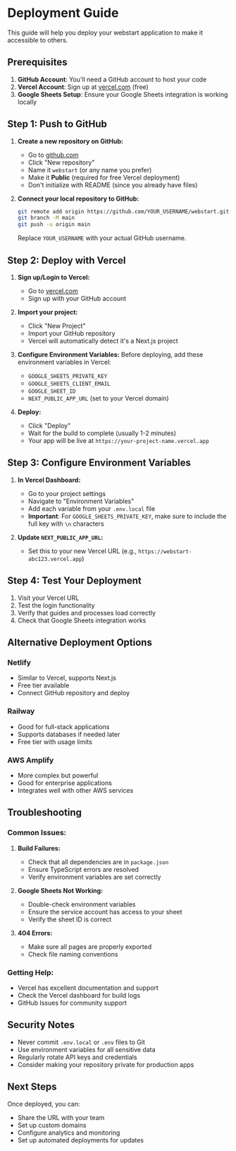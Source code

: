 # Deployment Guide

This guide will help you deploy your webstart application to make it accessible to others.

## Prerequisites

1. **GitHub Account**: You'll need a GitHub account to host your code
2. **Vercel Account**: Sign up at [vercel.com](https://vercel.com) (free)
3. **Google Sheets Setup**: Ensure your Google Sheets integration is working locally

## Step 1: Push to GitHub

1. **Create a new repository on GitHub:**
   - Go to [github.com](https://github.com)
   - Click "New repository"
   - Name it `webstart` (or any name you prefer)
   - Make it **Public** (required for free Vercel deployment)
   - Don't initialize with README (since you already have files)

2. **Connect your local repository to GitHub:**
   ```bash
   git remote add origin https://github.com/YOUR_USERNAME/webstart.git
   git branch -M main
   git push -u origin main
   ```
   Replace `YOUR_USERNAME` with your actual GitHub username.

## Step 2: Deploy with Vercel

1. **Sign up/Login to Vercel:**
   - Go to [vercel.com](https://vercel.com)
   - Sign up with your GitHub account

2. **Import your project:**
   - Click "New Project"
   - Import your GitHub repository
   - Vercel will automatically detect it's a Next.js project

3. **Configure Environment Variables:**
   Before deploying, add these environment variables in Vercel:
   - `GOOGLE_SHEETS_PRIVATE_KEY`
   - `GOOGLE_SHEETS_CLIENT_EMAIL`
   - `GOOGLE_SHEET_ID`
   - `NEXT_PUBLIC_APP_URL` (set to your Vercel domain)

4. **Deploy:**
   - Click "Deploy"
   - Wait for the build to complete (usually 1-2 minutes)
   - Your app will be live at `https://your-project-name.vercel.app`

## Step 3: Configure Environment Variables

1. **In Vercel Dashboard:**
   - Go to your project settings
   - Navigate to "Environment Variables"
   - Add each variable from your `.env.local` file
   - **Important**: For `GOOGLE_SHEETS_PRIVATE_KEY`, make sure to include the full key with `\n` characters

2. **Update `NEXT_PUBLIC_APP_URL`:**
   - Set this to your new Vercel URL (e.g., `https://webstart-abc123.vercel.app`)

## Step 4: Test Your Deployment

1. Visit your Vercel URL
2. Test the login functionality
3. Verify that guides and processes load correctly
4. Check that Google Sheets integration works

## Alternative Deployment Options

### Netlify
- Similar to Vercel, supports Next.js
- Free tier available
- Connect GitHub repository and deploy

### Railway
- Good for full-stack applications
- Supports databases if needed later
- Free tier with usage limits

### AWS Amplify
- More complex but powerful
- Good for enterprise applications
- Integrates well with other AWS services

## Troubleshooting

### Common Issues:

1. **Build Failures:**
   - Check that all dependencies are in `package.json`
   - Ensure TypeScript errors are resolved
   - Verify environment variables are set correctly

2. **Google Sheets Not Working:**
   - Double-check environment variables
   - Ensure the service account has access to your sheet
   - Verify the sheet ID is correct

3. **404 Errors:**
   - Make sure all pages are properly exported
   - Check file naming conventions

### Getting Help:
- Vercel has excellent documentation and support
- Check the Vercel dashboard for build logs
- GitHub Issues for community support

## Security Notes

- Never commit `.env.local` or `.env` files to Git
- Use environment variables for all sensitive data
- Regularly rotate API keys and credentials
- Consider making your repository private for production apps

## Next Steps

Once deployed, you can:
- Share the URL with your team
- Set up custom domains
- Configure analytics and monitoring
- Set up automated deployments for updates